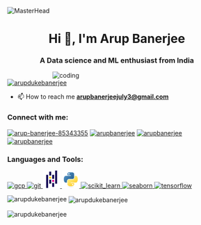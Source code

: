 ![MasterHead](https://github.com/ArupDukeBanerjee/Reimagined-Engine/blob/master/banner%20(2).png?raw=true)
<h1 align="center">Hi 👋, I'm Arup Banerjee</h1>
<h3 align="center">A Data science and ML enthusiast from India</h3>
<img align="right" alt="coding" width=400 src="https://camo.githubusercontent.com/c1dcb74cc1c1835b1d716f5051499a2814c683c806b15f04b0eba492863703e9/68747470733a2f2f63646e2e6472696262626c652e636f6d2f75736572732f3733303730332f73637265656e73686f74732f363538313234332f6176656e746f2e676966">

<p align="left"> <a href="https://github.com/ryo-ma/github-profile-trophy"><img src="https://github-profile-trophy.vercel.app/?username=arupdukebanerjee" alt="arupdukebanerjee" /></a> </p>

- 📫 How to reach me **arupbanerjeejuly3@gmail.com**

<h3 align="left">Connect with me:</h3>
<p align="left">
<a href="https://linkedin.com/in/arup-banerjee-85343355" target="blank"><img align="center" src="https://raw.githubusercontent.com/rahuldkjain/github-profile-readme-generator/master/src/images/icons/Social/linked-in-alt.svg" alt="arup-banerjee-85343355" height="30" width="40" /></a>
<a href="https://kaggle.com/arupbanerjee" target="blank"><img align="center" src="https://raw.githubusercontent.com/rahuldkjain/github-profile-readme-generator/master/src/images/icons/Social/kaggle.svg" alt="arupbanerjee" height="30" width="40" /></a>
<a href="https://www.hackerrank.com/arupbanerjee" target="blank"><img align="center" src="https://raw.githubusercontent.com/rahuldkjain/github-profile-readme-generator/master/src/images/icons/Social/hackerrank.svg" alt="arupbanerjee" height="30" width="40" /></a>
<a href="https://leetcode.com/Arupbanerjee/" target="blank"><img align="center" src="https://raw.githubusercontent.com/rahuldkjain/github-profile-readme-generator/master/src/images/icons/Social/hackerrank.svg" alt="arupbanerjee" height="30" width="40" /></a>
</p>

<h3 align="left">Languages and Tools:</h3>
<p align="left"> <a href="https://cloud.google.com" target="_blank" rel="noreferrer"> <img src="https://www.vectorlogo.zone/logos/google_cloud/google_cloud-icon.svg" alt="gcp" width="40" height="40"/> </a> <a href="https://git-scm.com/" target="_blank" rel="noreferrer"> <img src="https://www.vectorlogo.zone/logos/git-scm/git-scm-icon.svg" alt="git" width="40" height="40"/> </a> <a href="https://pandas.pydata.org/" target="_blank" rel="noreferrer"> <img src="https://raw.githubusercontent.com/devicons/devicon/2ae2a900d2f041da66e950e4d48052658d850630/icons/pandas/pandas-original.svg" alt="pandas" width="40" height="40"/> </a> <a href="https://www.python.org" target="_blank" rel="noreferrer"> <img src="https://raw.githubusercontent.com/devicons/devicon/master/icons/python/python-original.svg" alt="python" width="40" height="40"/> </a> <a href="https://scikit-learn.org/" target="_blank" rel="noreferrer"> <img src="https://upload.wikimedia.org/wikipedia/commons/0/05/Scikit_learn_logo_small.svg" alt="scikit_learn" width="40" height="40"/> </a> <a href="https://seaborn.pydata.org/" target="_blank" rel="noreferrer"> <img src="https://seaborn.pydata.org/_images/logo-mark-lightbg.svg" alt="seaborn" width="40" height="40"/> </a> <a href="https://www.tensorflow.org" target="_blank" rel="noreferrer"> <img src="https://www.vectorlogo.zone/logos/tensorflow/tensorflow-icon.svg" alt="tensorflow" width="40" height="40"/> </a> </p>

<p><img align="left" src="https://github-readme-stats.vercel.app/api/top-langs?username=arupdukebanerjee&show_icons=true&locale=en&layout=compact" alt="arupdukebanerjee" /></p>

<p>&nbsp;<img align="center" src="https://github-readme-stats.vercel.app/api?username=arupdukebanerjee&show_icons=true&locale=en" alt="arupdukebanerjee" /></p>

<p><img align="center" src="https://github-readme-streak-stats.herokuapp.com/?user=arupdukebanerjee&" alt="arupdukebanerjee" /></p>
